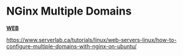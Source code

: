 # NGinx Multiple Domains

[**WEB**](https://tomashubelbauer.github.io/nginx-multiple-domains)

https://www.serverlab.ca/tutorials/linux/web-servers-linux/how-to-configure-multiple-domains-with-nginx-on-ubuntu/
